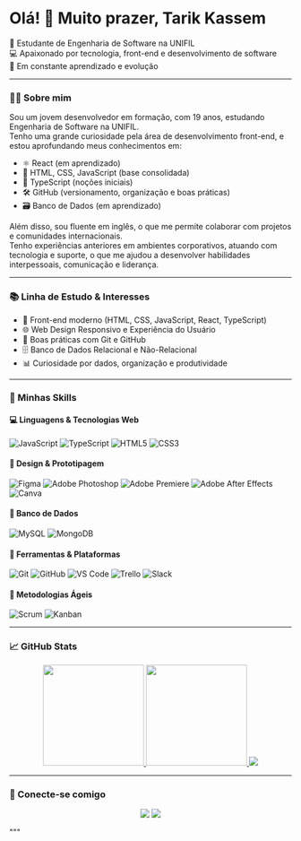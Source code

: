 <h1 align="left">Olá! 👋 Muito prazer, Tarik Kassem</h1>

<p align="left">
  🚀 Estudante de Engenharia de Software na UNIFIL <br>
  💻 Apaixonado por tecnologia, front-end e desenvolvimento de software <br>
  🌱 Em constante aprendizado e evolução
</p>

---

### 👨‍💻 Sobre mim

Sou um jovem desenvolvedor em formação, com 19 anos, estudando Engenharia de Software na UNIFIL.  
Tenho uma grande curiosidade pela área de desenvolvimento front-end, e estou aprofundando meus conhecimentos em:

- ⚛️ React (em aprendizado)
- 🎨 HTML, CSS, JavaScript (base consolidada)
- 🧠 TypeScript (noções iniciais)
- 🛠️ GitHub (versionamento, organização e boas práticas)
- 🗃️ Banco de Dados (em aprendizado)

Além disso, sou fluente em inglês, o que me permite colaborar com projetos e comunidades internacionais.  
Tenho experiências anteriores em ambientes corporativos, atuando com tecnologia e suporte, o que me ajudou a desenvolver habilidades interpessoais, comunicação e liderança.

---

### 📚 Linha de Estudo & Interesses

- 🎯 Front-end moderno (HTML, CSS, JavaScript, React, TypeScript)
- 🌐 Web Design Responsivo e Experiência do Usuário
- 🧰 Boas práticas com Git e GitHub
- 🗄️ Banco de Dados Relacional e Não-Relacional
- 📊 Curiosidade por dados, organização e produtividade

---

### 🚀 Minhas Skills

#### 💻 Linguagens & Tecnologias Web
![JavaScript](https://img.shields.io/badge/-JavaScript-F7DF1E?style=flat-square&logo=javascript&logoColor=000)
![TypeScript](https://img.shields.io/badge/-TypeScript-3178C6?style=flat-square&logo=typescript&logoColor=fff)
![HTML5](https://img.shields.io/badge/-HTML5-E34F26?style=flat-square&logo=html5&logoColor=fff)
![CSS3](https://img.shields.io/badge/-CSS3-1572B6?style=flat-square&logo=css3&logoColor=fff)

#### 🎨 Design & Prototipagem
![Figma](https://img.shields.io/badge/-Figma-F24E1E?style=flat-square&logo=figma&logoColor=white)
![Adobe Photoshop](https://img.shields.io/badge/-Photoshop-31A8FF?style=flat-square&logo=adobe-photoshop&logoColor=white)
![Adobe Premiere](https://img.shields.io/badge/-Premiere%20Pro-9999FF?style=flat-square&logo=adobe-premiere-pro&logoColor=white)
![Adobe After Effects](https://img.shields.io/badge/-After%20Effects-9999FF?style=flat-square&logo=adobe-after-effects&logoColor=white)
![Canva](https://img.shields.io/badge/-Canva-00C4CC?style=flat-square&logo=canva&logoColor=white)

#### 💾 Banco de Dados
![MySQL](https://img.shields.io/badge/-MySQL-4479A1?style=flat-square&logo=mysql&logoColor=white)
![MongoDB](https://img.shields.io/badge/-MongoDB-47A248?style=flat-square&logo=mongodb&logoColor=white)

#### 🧰 Ferramentas & Plataformas
![Git](https://img.shields.io/badge/-Git-F05032?style=flat-square&logo=git&logoColor=white)
![GitHub](https://img.shields.io/badge/-GitHub-181717?style=flat-square&logo=github&logoColor=white)
![VS Code](https://img.shields.io/badge/-VSCode-007ACC?style=flat-square&logo=visual-studio-code&logoColor=white)
![Trello](https://img.shields.io/badge/-Trello-0079BF?style=flat-square&logo=trello&logoColor=white)
![Slack](https://img.shields.io/badge/-Slack-4A154B?style=flat-square&logo=slack&logoColor=white)

#### 🔄 Metodologias Ágeis
![Scrum](https://img.shields.io/badge/-Scrum-6DB33F?style=flat-square&logo=scrum&logoColor=white)
![Kanban](https://img.shields.io/badge/-Kanban-0052CC?style=flat-square&logo=trello&logoColor=white)

---

### 📈 GitHub Stats


<div align="center">

<a href="https://github.com/k100-dev">
  <img height="180em" src="https://github-readme-stats.vercel.app/api?username=k100-dev&show_icons=true&theme=github_dark&include_all_commits=true&count_private=true"/>
  <img height="180em" src="https://github-readme-stats.vercel.app/api/top-langs/?username=k100-dev&layout=compact&langs_count=8&theme=github_dark"/>
</a>

<a href="https://github.com/k100-dev">
  <img src="https://github-readme-streak-stats.herokuapp.com/?user=k100-dev&theme=github-dark&hide_border=true"/>
</a>

</div>

---

### 🤝 Conecte-se comigo

<p align="center">
  <a href="mailto:tarikkassemalmeida@gmail.com"><img src="https://img.shields.io/badge/-Gmail-D14836?style=flat-square&logo=gmail&logoColor=white"/></a>
  <a href="https://www.linkedin.com/in/tarikkassem"><img src="https://img.shields.io/badge/-LinkedIn-0077B5?style=flat-square&logo=linkedin&logoColor=white"/></a>
</p>
"""


